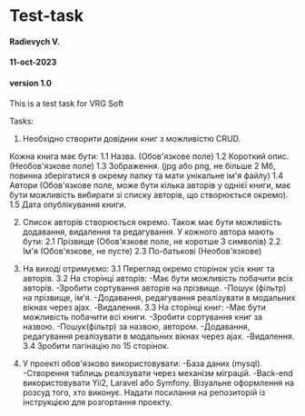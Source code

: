 # Test-task

#### Radievych V.
#### 11-oct-2023
#### version 1.0

This is a test task for VRG Soft

Tasks:

1. Необхідно створити довідник книг з можливістю CRUD.

Кожна книга має бути:
1.1 Назва. (Обов'язкове поле)
1.2 Короткий опис. (Необов'язкове поле)
1.3 Зображення. (jpg або png, не більше 2 Мб, повинна зберігатися в окрему папку та мати унікальне ім'я файлу)
1.4 Автори (Обов'язкове поле, може бути кілька авторів у однієї книги, має бути можливість вибирати зі списку авторів, що створюється окремо).
1.5 Дата опублікування книги.

2. Список авторів створюється окремо. Також має бути можливість додавання, видалення та редагування. У кожного автора мають бути:
2.1 Прізвище (Обов'язкове поле, не коротше 3 символів)
2.2 Ім'я (Обов'язкове, не пусте)
2.3 По-батькові (Необов'язкове)

3. На виході отримуємо:
3.1 Перегляд окремо сторінок усіх книг та авторів.
3.2 На сторінці авторів:
-Має бути можливість побачити всіх авторів.
-Зробити сортування авторів на прізвище.
-Пошук (фільтр) на прізвище, ім'я.
-Додавання, редагування реалізувати в модальних вікнах через ajax.
-Видалення.
3.3 На сторінці книг:
-Має бути можливість побачити всі книги.
-Зробити сортування книг за назвою.
-Пошук(фільтр) за назвою, автором.
-Додавання, редагування реалізувати в модальних вікнах через ajax.
-Видалення.
3.4 Зробити пагінацію по 15 сторінок.

4. У проекті обов'язково використовувати:
-База даних (mysql).
-Створення таблиць реалізувати через механізм міграцій.
-Back-end використовувати Yii2, Laravel або Symfony.
Візуальне оформлення на розсуд того, хто виконує.
Надати посилання на репозиторій із інструкцією для розгортання проекту.
